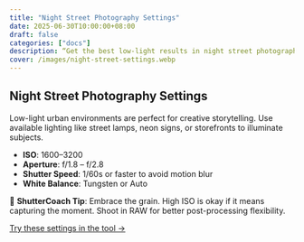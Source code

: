 ```yaml
---
title: "Night Street Photography Settings"
date: 2025-06-30T10:00:00+08:00
draft: false
categories: ["docs"]
description: “Get the best low-light results in night street photography using high ISO and wide apertures.”
cover: /images/night-street-settings.webp
---
```


## Night Street Photography Settings

Low-light urban environments are perfect for creative storytelling. Use available lighting like street lamps, neon signs, or storefronts to illuminate subjects.

- **ISO**: 1600–3200
- **Aperture**: f/1.8 – f/2.8
- **Shutter Speed**: 1/60s or faster to avoid motion blur
- **White Balance**: Tungsten or Auto

📸 **ShutterCoach Tip**: Embrace the grain. High ISO is okay if it means capturing the moment. Shoot in RAW for better post-processing flexibility.

[Try these settings in the tool →](/)